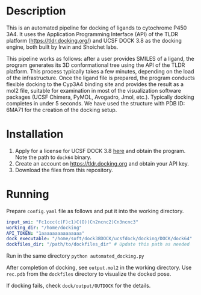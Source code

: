 # Description
This is an automated pipeline for docking of ligands to cytochrome P450 3A4. It uses the Application Programming Interface (API) of the TLDR platform (https://tldr.docking.org/) and UCSF DOCK 3.8 as the docking engine, both built by Irwin and Shoichet labs.

This pipeline works as follows: after a user provides SMILES of a ligand, the program generates its 3D conformational tree using the API of the TLDR platform. This process typically takes a few minutes, depending on the load of the infrastructure. Once the ligand file is prepared, the program conducts flexible docking to the Cyp3A4 binding site and provides the result as a mol2 file, suitable for examination in most of the visualization software packages (UCSF Chimera, PyMOL, Avogadro, Jmol, etc.). Typically docking completes in under 5 seconds. 
We have used the structure with PDB ID: 6MA71 for the creation of the docking setup. 

# Installation
1. Apply for a license for UCSF DOCK 3.8 [here](https://dock.compbio.ucsf.edu/Online_Licensing/dock_license_application.html) and obtain the program. Note the path to `dock64` binary.
2. Create an account on https://tldr.docking.org and obtain your API key.
3. Download the files from this repository.

# Running
Prepare `config.yaml` file as follows and put it into the working directory.
```yaml
input_smi: "Fc1ccc(c(F)c1)C(O)(Cn2ncnc2)Cn3ncnc3"
working_dir: "/home/docking"
API_TOKEN: "1aaaaaaaaaaaaaaa"
dock_executable: "/home/soft/dock38DOCK/ucsfdock/docking/DOCK/dock64"
dockfiles_dir: "/path/to/dockfiles_dir" # Update this path as needed
```
Run in the same directory `python automated_docking.py`

After completion of docking, see `output.mol2` in the working directory. Use `rec.pdb` from the `dockfiles` directory to visualize the docked pose.

If docking fails, check `dock/output/OUTDOCK` for the details.
